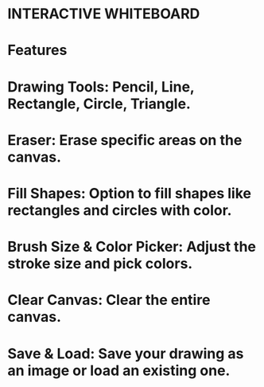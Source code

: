 # INTERACTIVE WHITEBOARD


# Features

# Drawing Tools: Pencil, Line, Rectangle, Circle, Triangle.
# Eraser: Erase specific areas on the canvas.
# Fill Shapes: Option to fill shapes like rectangles and circles with color.
# Brush Size & Color Picker: Adjust the stroke size and pick colors.
# Clear Canvas: Clear the entire canvas.
# Save & Load: Save your drawing as an image or load an existing one.
